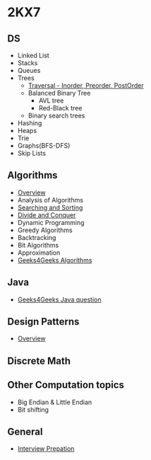 # 2KX7

## DS                               
- Linked List 
- Stacks
- Queues 
- Trees
  - [Traversal - Inorder, Preorder, PostOrder](./DS/Tree/tree_chap1.md)  
  - Balanced Binary Tree
    - AVL tree 
    - Red-Black tree	
  - Binary search trees  
- Hashing 
- Heaps  
- Trie		
- Graphs(BFS-DFS)
-  Skip Lists

## Algorithms
- [Overview](./Algo/analysisOfAlgorithms.md)
- Analysis of Algorithms
- [Searching and Sorting](./Algo/Sorting.md)
- [Divide and Conquer](./Algo/Divide_and_Conquer.md)
- Dynamic Programming
- Greedy Algorithms
- Backtracking
- Bit Algorithms
- Approximation
- [Geeks4Geeks Algorithms](http://www.geeksforgeeks.org/fundamentals-of-algorithms/)


## Java
- [Geeks4Geeks Java question](http://www.geeksforgeeks.org/java/)

## Design Patterns
- [Overview](./Design_Patterns/Design_Patterns.md)

## Discrete Math

## Other Computation topics
- Big Endian & Little Endian
- Bit shifting

## General
- [Interview Prepation](./Arbit/interview_prep.md)

